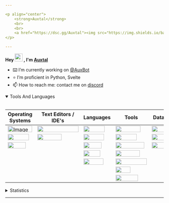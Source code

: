 ```yaml
---

<p align="center">
	<strong>Auxtal</strong>
	<br>
	<br>
	<a href="https://dsc.gg/Auxtal"><img src="https://img.shields.io/badge/Discord-5865F2.svg?logo=Discord&logoColor=white"></a>
</p>

---
```


**Hey <a href="https://dsc.gg/Auxtal"><img src="https://media.giphy.com/media/hvRJCLFzcasrR4ia7z/giphy.gif" width="25" height="25"></a> , I'm <a href="https://github.com/Auxtal">Auxtal</a>**

- ⌨️ I’m currently working on [@AuxBot](https://github.com/auxBot-discord-bot)
- ⭐ I’m proficient in Python, Svelte
- 📫 How to reach me: contact me on [discord](https://discord.com/users/327745755789918208)

<details open>
	<summary>Tools And Languages</summary>
	<br>
	<table>
		<thead>
  			<tr>
    				<th>Operating Systems</th>
    				<th>Text Editors / IDE's</th>
    				<th>Languages</th>
    				<th>Tools</th>
    				<th>Databases</th>
  			</tr>
		</thead>
		<tbody>
  			<tr>
    				<td><img src="https://img.shields.io/badge/Windows-0078D6.svg?logo=Windows&logoColor=white" alt="Image" width="77" height="20"></td>
    				<td><img src="https://img.shields.io/badge/Visual%20Studio%20Code-007ACC.svg?logo=Visual-Studio-Code&logoColor=white" width="131" height="20"></td>
    				<td><img src="https://img.shields.io/badge/Python-3776AB.svg?logo=Python&logoColor=white" width="67" height="20"></td>
    				<td><img src="https://img.shields.io/badge/Portainer-13BEF9.svg?logo=Portainer&logoColor=white" width="79" height="20"></td>
    				<td><img src="https://img.shields.io/badge/PostgreSQL-4169E1.svg?logo=PostgreSQL&logoColor=white" width="91" height="20"></td>
  			</tr>
  			<tr>
    				<td><img src="https://img.shields.io/badge/macOS-000000.svg?logo=macOS&logoColor=white" width="67" height="20"></td>
    				<td><img src="https://img.shields.io/badge/PyCharm-000000.svg?logo=PyCharm&logoColor=white" width="77" height="20"></td>
    				<td><img src="https://img.shields.io/badge/HTML5-E34F26.svg?logo=HTML5&logoColor=white" width="65" height="20"></td>
    				<td><img src="https://img.shields.io/badge/Docker-2496ED.svg?logo=Docker&logoColor=white" width="67" height="20"></td>
    				<td><img src="https://img.shields.io/badge/MongoDB-47A248.svg?logo=MongoDB&logoColor=white" width="81" height="20"></td>
  			</tr>
  			<tr>
    				<td><img src="https://img.shields.io/badge/Linux-FCC624.svg?logo=Linux&logoColor=black" width="57" height="20"></td>
    				<td></td>
    				<td><img src="https://img.shields.io/badge/CSS3-1572B6.svg?logo=CSS3&logoColor=white" width="57" height="20"></td>
    				<td><img src="https://img.shields.io/badge/Kubernetes-326CE5.svg?logo=Kubernetes&logoColor=white" width="91" height="20"></td>
    				<td><img src="https://img.shields.io/badge/redis-%23DD0031.svg?&logo=redis&logoColor=white" width="55" height="20"></td>
  			</tr>
  			<tr>
    				<td></td>
    				<td></td>
    				<td><img src="https://img.shields.io/badge/Sass-CC6699.svg?logo=Sass&logoColor=white" width="53" height="20"></td>
    				<td><img src="https://img.shields.io/badge/GraphQL-E10098.svg?logo=GraphQL&logoColor=white" width="77" height="20"></td>
    				<td></td>
  			</tr>
  			<tr>
    				<td></td>
			 	<td></td>
    				<td><img src="https://img.shields.io/badge/Svelte-FF3E00.svg?logo=Svelte&logoColor=white" width="63" height="20"></td>
    				<td><img src="https://img.shields.io/badge/Tailwind%20CSS-06B6D4.svg?logo=Tailwind-CSS&logoColor=white" width="99" height="20"></td>
    				<td></td>
  			</tr>
  			<tr>
				<td></td>
    				<td></td>
    				<td></td>
    				<td><img src="https://img.shields.io/badge/GIT-E44C30?&logo=git&logoColor=white" width="47" height="20"></td>
    				<td></td>
  			</tr>
			<tr>
    				<td></td>
    				<td></td>
    				<td></td>
    				<td><img src="https://img.shields.io/badge/starship-DD0B78?&logo=starship&logoColor=white" width="71" height="20"></td>
    				<td></td>
  			</tr>
		</tbody>
	</table>
</details>
<details>
	<summary>Statistics</summary>
	<br>

<!--START_SECTION:waka-->
![Code Time](http://img.shields.io/badge/Code%20Time-857%20hrs%2016%20mins-blue)

![Profile Views](http://img.shields.io/badge/Profile%20Views-6-blue)

**🐱 My GitHub Data** 

> 🏆 268 Contributions in the Year 2022
 > 
> 📦 305 Bytes Used in GitHub's Storage 
 > 
> 🚫 Not Opted to Hire
 > 
> 📜 4 Public Repositories 
 > 
> 🔑 0 Private Repositories  
 > 
**I'm an Early 🐤** 

```text
🌞 Morning    93 commits     █████░░░░░░░░░░░░░░░░░░░░   20.76% 
🌆 Daytime    175 commits    █████████░░░░░░░░░░░░░░░░   39.06% 
🌃 Evening    164 commits    █████████░░░░░░░░░░░░░░░░   36.61% 
🌙 Night      16 commits     █░░░░░░░░░░░░░░░░░░░░░░░░   3.57%

```
📅 **I'm Most Productive on Tuesday** 

```text
Monday       40 commits     ██░░░░░░░░░░░░░░░░░░░░░░░   8.93% 
Tuesday      115 commits    ██████░░░░░░░░░░░░░░░░░░░   25.67% 
Wednesday    42 commits     ██░░░░░░░░░░░░░░░░░░░░░░░   9.38% 
Thursday     87 commits     ████░░░░░░░░░░░░░░░░░░░░░   19.42% 
Friday       41 commits     ██░░░░░░░░░░░░░░░░░░░░░░░   9.15% 
Saturday     27 commits     █░░░░░░░░░░░░░░░░░░░░░░░░   6.03% 
Sunday       96 commits     █████░░░░░░░░░░░░░░░░░░░░   21.43%

```


📊 **This Week I Spent My Time On** 

```text
💬 Programming Languages: 
Python                   3 hrs 12 mins       ██████░░░░░░░░░░░░░░░░░░░   27.08% 
JSON                     2 hrs 1 min         ████░░░░░░░░░░░░░░░░░░░░░   17.09% 
Svelte                   1 hr 35 mins        ███░░░░░░░░░░░░░░░░░░░░░░   13.47% 
Markdown                 1 hr 15 mins        ██░░░░░░░░░░░░░░░░░░░░░░░   10.66% 
TypeScript               1 hr 5 mins         ██░░░░░░░░░░░░░░░░░░░░░░░   9.2%

🔥 Editors: 
VS Code                  11 hrs 49 mins      █████████████████████████   100.0%

🐱‍💻 Projects: 
Docs                     5 hrs 51 mins       ████████████░░░░░░░░░░░░░   49.61% 
AuxBot                   3 hrs 20 mins       ███████░░░░░░░░░░░░░░░░░░   28.28% 
Website                  1 hr 47 mins        ███░░░░░░░░░░░░░░░░░░░░░░   15.16% 
Status                   19 mins             ░░░░░░░░░░░░░░░░░░░░░░░░░   2.81% 
api                      11 mins             ░░░░░░░░░░░░░░░░░░░░░░░░░   1.65%

💻 Operating System: 
WSL                      7 hrs 31 mins       ████████████████░░░░░░░░░   63.65% 
Mac                      4 hrs 8 mins        ████████░░░░░░░░░░░░░░░░░   35.06% 
Windows                  9 mins              ░░░░░░░░░░░░░░░░░░░░░░░░░   1.28%

```

**I Mostly Code in Python** 

```text
Python                   4 repos             ████████████████████░░░░░   80.0% 
JavaScript               1 repo              █████░░░░░░░░░░░░░░░░░░░░   20.0%

```



<!--END_SECTION:waka-->

</details>

---
